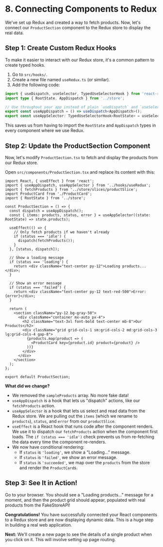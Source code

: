 # 8. Connecting Components to Redux

We've set up Redux and created a way to fetch products. Now, let's connect our `ProductSection` component to the Redux store to display the real data.

## Step 1: Create Custom Redux Hooks

To make it easier to interact with our Redux store, it's a common pattern to create typed hooks.

1.  Go to `src/hooks/`.
2.  Create a new file named `useRedux.ts` (or similar).
3.  Add the following code:

```ts
import { useDispatch, useSelector, TypedUseSelectorHook } from 'react-redux';
import type { RootState, AppDispatch } from '../store';

// Use throughout your app instead of plain `useDispatch` and `useSelector`
export const useAppDispatch = () => useDispatch<AppDispatch>();
export const useAppSelector: TypedUseSelectorHook<RootState> = useSelector;
```
This saves us from having to import the `RootState` and `AppDispatch` types in every component where we use Redux.

## Step 2: Update the ProductSection Component

Now, let's modify `ProductSection.tsx` to fetch and display the products from our Redux store.

Open `src/components/ProductSection.tsx` and replace its content with this:

```tsx
import React, { useEffect } from 'react';
import { useAppDispatch, useAppSelector } from '../hooks/useRedux';
import { fetchProducts } from '../store/slices/productSlice';
import ProductCard from './ProductCard';
import { RootState } from '../store';

const ProductSection = () => {
  const dispatch = useAppDispatch();
  const { items: products, status, error } = useAppSelector((state: RootState) => state.products);

  useEffect(() => {
    // Only fetch products if we haven't already
    if (status === 'idle') {
      dispatch(fetchProducts());
    }
  }, [status, dispatch]);

  // Show a loading message
  if (status === 'loading') {
    return <div className="text-center py-12">Loading products...</div>;
  }

  // Show an error message
  if (status === 'failed') {
    return <div className="text-center py-12 text-red-500">Error: {error}</div>;
  }

  return (
    <section className="py-12 bg-gray-50">
      <div className="container mx-auto px-4">
        <h2 className="text-3xl font-bold text-center mb-8">Our Products</h2>
        <div className="grid grid-cols-1 sm:grid-cols-2 md:grid-cols-3 lg:grid-cols-4 gap-8">
          {products.map(product => (
            <ProductCard key={product.id} product={product} />
          ))}
        </div>
      </div>
    </section>
  );
};

export default ProductSection;
```

**What did we change?**
- We removed the `sampleProducts` array. No more fake data!
- `useAppDispatch` is a hook that lets us "dispatch" actions, like our `fetchProducts` action.
- `useAppSelector` is a hook that lets us select and read data from the Redux store. We are pulling out the `items` (which we rename to `products`), `status`, and `error` from our `productSlice`.
- `useEffect` is a React hook that runs code after the component renders. We use it to dispatch our `fetchProducts` action when the component first loads. The `if (status === 'idle')` check prevents us from re-fetching the data every time the component re-renders.
- We now have conditional rendering:
    - If `status` is `'loading'`, we show a "Loading..." message.
    - If `status` is `'failed'`, we show an error message.
    - If `status` is `'succeeded'`, we map over the `products` from the store and render the `ProductCard`s.

## Step 3: See It in Action!

Go to your browser. You should see a "Loading products..." message for a moment, and then the product grid should appear, populated with real products from the FakeStoreAPI!

**Congratulations!** You have successfully connected your React components to a Redux store and are now displaying dynamic data. This is a huge step in building a real web application.

**Next:** We'll create a new page to see the details of a single product when you click on it. This will involve setting up page routing.
